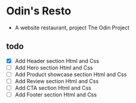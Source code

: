 # Odin's Resto

- A website restaurant, project The Odin Project

## todo
- [x] Add Header section Html and Css
- [ ] Add Hero section Html and Css
- [ ] Add Product showcase section Html and Css
- [ ] Add Review section Html and Css
- [ ] Add CTA section Html and Css
- [ ] Add Footer section Html and Css
